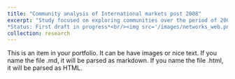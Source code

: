 ```yaml
---
title: "Community analysis of International markets post 2008"
excerpt: "Study focused on exploring communities over the period of 2008-2020, in networks made by India, Japan, China, Singapore, Hong Kong, US & UK. <br>
*Status: First draft in progress*<br/><img src='/images/networks_web.png'>"
collection: research
---
```


This is an item in your portfolio. It can be have images or nice text. If you name the file .md, it will be parsed as markdown. If you name the file .html, it will be parsed as HTML. 
